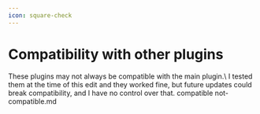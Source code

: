 ```yaml
---
icon: square-check
---
```


# Compatibility with other plugins


<Note>
These plugins may not always be compatible with the main plugin.\
I tested them at the time of this edit and they worked fine, but future updates could break compatibility, and I have no control over that.
</Note>



<Card title="compatible" icon="text" href="/compatible/">
compatible
</Card>



<Card title="not-compatible.md" icon="text" href="/not-compatible.md/">
not-compatible.md
</Card>

